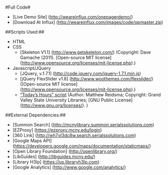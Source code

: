 ﻿#Full Code#
* [Live Demo Site] (http://weareinflux.com/onepagerdemo/)
* [Download At Influx] (http://weareinflux.com/images/code/opmaster.zip)

##Scripts Used:##
* HTML
* CSS
  * [Skeleton V1.1] (http://www.getskeleton.com/) (Copyright: Dave Gamache (2011). [Open-source MIT license] (http://www.opensource.org/licenses/mit-license.php).)
* Javascript/JQuery
  * [JQuery, v.1.7.1] (http://code.jquery.com/jquery-1.7.1.min.js)
  * [jQuery FlexSlider v1.8] (http://www.woothemes.com/flexslider/) ([Open-source MIT license] (http://www.opensource.org/licenses/mit-license.php).)
  * [“Today’s Hours” script](https://github.com/mreidsma/Today-s-Hours)   (Author: Matthew Reidsma; Copyright: Grand Valley State University Libraries; [GNU Public License] (http://www.gnu.org/licenses/). )
      

##External Dependencies:##
* [Summon Search] (http://mcnylibrary.summon.serialssolutions.com)
* [EZProxy] (https://ezproxy.mcny.edu/login)
* [360 Link] (http://wh7vl3dc8w.search.serialssolutions.com)
* [Google Maps API] (https://developers.google.com/maps/documentation/staticmaps/)
* [Open Library Foundation] (http://openlibrary.org/) 
* [LibGuides] (http://libguides.mcny.edu/)
* [Library H3lp] (https://us.libraryh3lp.com)
* [Google Analytics] (http://www.google.com/analytics/)
